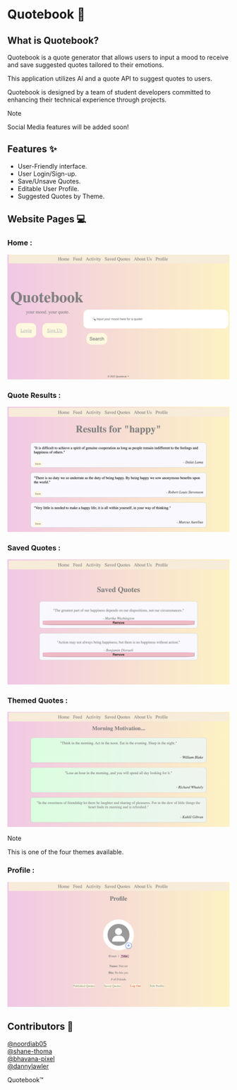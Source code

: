 # Quotebook 📒

## What is Quotebook?
Quotebook is a quote generator that allows users to input a mood to receive and save suggested quotes tailored to their emotions.<br>

This application utilizes AI and a quote API to suggest quotes to users.<br>

Quotebook is designed by a team of student developers committed to enhancing their technical experience through projects.<br>

> [!NOTE]
> Social Media features will be added soon!  


## Features ✨
- User-Friendly interface.
- User Login/Sign-up.
- Save/Unsave Quotes.
- Editable User Profile.
- Suggested Quotes by Theme.

## Website Pages 💻 

### Home :
![Home Page](https://raw.githubusercontent.com/quote-generator-devs/quote-generator/main/public/images/Home.png)


### Quote Results :
![Quote Results](https://raw.githubusercontent.com/quote-generator-devs/quote-generator/main/public/images/Quotes.png)


### Saved Quotes :
![Saved Quotes](https://raw.githubusercontent.com/quote-generator-devs/quote-generator/main/public/images/SavedQuotes.png)


### Themed Quotes :
![Themed Quotes](https://raw.githubusercontent.com/quote-generator-devs/quote-generator/main/public/images/Theme.png)
> [!NOTE]
> This is one of the four themes available.


### Profile :
![Profile](https://raw.githubusercontent.com/quote-generator-devs/quote-generator/main/public/images/Profile.png)


## Contributors 👥
[@noordiab05](https://github.com/noordiab05) <br>
[@shane-thoma](https://github.com/shane-thoma)<br>
[@bhavana-pixel](https://github.com/bhavana-pixel)<br>
[@dannylawler](https://github.com/dannylawler) <br>

Quotebook™


